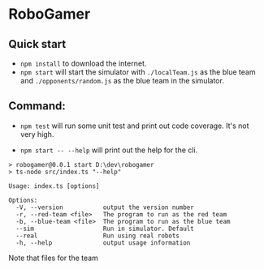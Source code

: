 # RoboGamer

## Quick start

* `npm install` to download the internet.
* `npm start` will start the simulator with `./localTeam.js` as the blue team and `./opponents/random.js` as the blue team in the simulator.

## Command:
* `npm test` will run some unit test and print out code coverage. It's not very high.

* `npm start -- --help` will print out the help for the cli.
```
> robogamer@0.0.1 start D:\dev\robogamer
> ts-node src/index.ts "--help"

Usage: index.ts [options]

Options:
  -V, --version           output the version number
  -r, --red-team <file>   The program to run as the red team
  -b, --blue-team <file>  The program to run as the blue team
  --sim                   Run in simulator. Default
  --real                  Run using real robots
  -h, --help              output usage information
```
 Note that files for the team 

